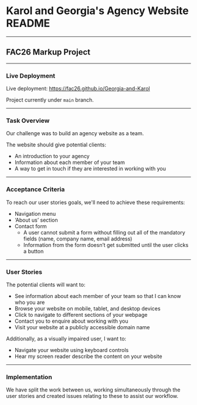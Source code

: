 # Karol and Georgia's Agency Website README

---

## FAC26 Markup Project

---

### Live Deployment

Live deployment: https://fac26.github.io/Georgia-and-Karol

Project currently under `main` branch.

---

### Task Overview

Our challenge was to build an agency website as a team.

The website should give potential clients:

- An introduction to your agency
- Information about each member of your team
- A way to get in touch if they are interested in working with you

---

### Acceptance Criteria

To reach our user stories goals, we'll need to achieve these requirements:


- Navigation menu
- ‘About us’ section
- Contact form
    - A user cannot submit a form without filling out all of the mandatory fields (name, company name, email address)
    - Information from the form doesn’t get submitted until the user clicks a button

---

### User Stories

The potential clients will want to:

- See information about each member of your team so that I can know who you are
- Browse your website on mobile, tablet, and desktop devices
- Click to navigate to different sections of your webpage
- Contact you to enquire about working with you
- Visit your website at a publicly accessible domain name

Additionally, as a visually impaired user, I want to:

- Navigate your website using keyboard controls
- Hear my screen reader describe the content on your website

---

### Implementation

We have split the work between us, working simultaneously through the user stories and created issues relating to these to assist our workflow. 

